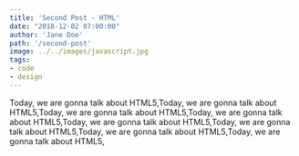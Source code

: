 ```yaml
---
title: 'Second Post - HTML'
date: "2018-12-02 07:00:00"
author: 'Jane Doe'
path: '/second-post'
image: ../../images/javascript.jpg
tags:
- code
- design
---
```


Today, we are gonna talk about HTML5,Today, we are gonna talk about HTML5,Today, we are gonna talk about HTML5,Today, we are gonna talk about HTML5,Today, we are gonna talk about HTML5,Today, we are gonna talk about HTML5,Today, we are gonna talk about HTML5,Today, we are gonna talk about HTML5,